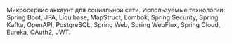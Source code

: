 Микросервис аккаунт для социальной сети.
Используемые технологии: Spring Boot, JPA, Liquibase, MapStruct, Lombok, Spring Security, 
Spring Kafka, OpenAPI, PostgreSQL, Spring Web, Spring WebFlux, Spring Cloud, 
Eureka, OAuth2, JWT.